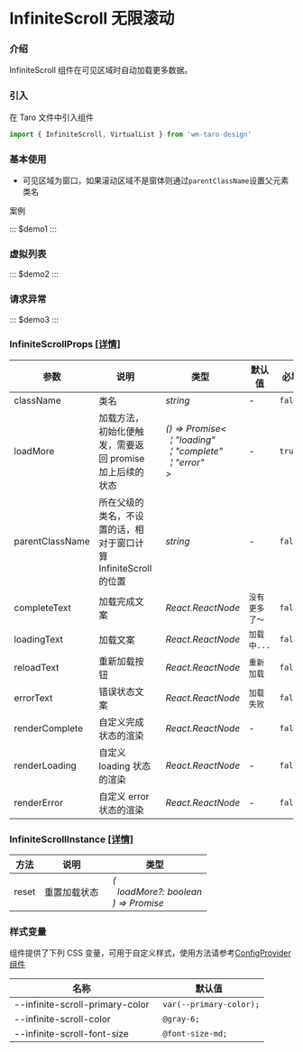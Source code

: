 # InfiniteScroll 无限滚动

### 介绍

InfiniteScroll 组件在可见区域时自动加载更多数据。

### 引入

在 Taro 文件中引入组件

```js
import { InfiniteScroll, VirtualList } from 'wm-taro-design'
```

### 基本使用

- 可见区域为窗口，如果滚动区域不是窗体则通过`parentClassName`设置父元素类名

案例

::: $demo1 :::

### 虚拟列表

::: $demo2 :::

### 请求异常

::: $demo3 :::

### InfiniteScrollProps [[详情]](https://codeup.aliyun.com/5f855dfb1858a17210466fd0/wuhang-meimeng-development/wm-taro-design/blob/master/packages/taro-design/types/infinite-scroll.d.ts)

| 参数            | 说明                                                             | 类型                                                                                                                                                                                                                     | 默认值         | 必填    |
| --------------- | ---------------------------------------------------------------- | ------------------------------------------------------------------------------------------------------------------------------------------------------------------------------------------------------------------------ | -------------- | ------- |
| className       | 类名                                                             | _&nbsp;&nbsp;string<br/>_                                                                                                                                                                                                | -              | `false` |
| loadMore        | 加载方法，初始化便触发，需要返回 promise 加上后续的状态          | _&nbsp;&nbsp;()&nbsp;=>&nbsp;Promise<<br/>&nbsp;&nbsp;&nbsp;&nbsp;&brvbar;&nbsp;"loading"<br/>&nbsp;&nbsp;&nbsp;&nbsp;&brvbar;&nbsp;"complete"<br/>&nbsp;&nbsp;&nbsp;&nbsp;&brvbar;&nbsp;"error"<br/>&nbsp;&nbsp;><br/>_ | -              | `true`  |
| parentClassName | 所在父级的类名，不设置的话，相对于窗口计算 InfiniteScroll 的位置 | _&nbsp;&nbsp;string<br/>_                                                                                                                                                                                                | -              | `false` |
| completeText    | 加载完成文案                                                     | _&nbsp;&nbsp;React.ReactNode<br/>_                                                                                                                                                                                       | `没有更多了～` | `false` |
| loadingText     | 加载文案                                                         | _&nbsp;&nbsp;React.ReactNode<br/>_                                                                                                                                                                                       | `加载中...`    | `false` |
| reloadText      | 重新加载按钮                                                     | _&nbsp;&nbsp;React.ReactNode<br/>_                                                                                                                                                                                       | `重新加载`     | `false` |
| errorText       | 错误状态文案                                                     | _&nbsp;&nbsp;React.ReactNode<br/>_                                                                                                                                                                                       | `加载失败`     | `false` |
| renderComplete  | 自定义完成状态的渲染                                             | _&nbsp;&nbsp;React.ReactNode<br/>_                                                                                                                                                                                       | -              | `false` |
| renderLoading   | 自定义 loading 状态的渲染                                        | _&nbsp;&nbsp;React.ReactNode<br/>_                                                                                                                                                                                       | -              | `false` |
| renderError     | 自定义 error 状态的渲染                                          | _&nbsp;&nbsp;React.ReactNode<br/>_                                                                                                                                                                                       | -              | `false` |

### InfiniteScrollInstance [[详情]](https://codeup.aliyun.com/5f855dfb1858a17210466fd0/wuhang-meimeng-development/wm-taro-design/blob/master/packages/taro-design/types/infinite-scroll.d.ts)

| 方法  | 说明         | 类型                                                                                                                  |
| ----- | ------------ | --------------------------------------------------------------------------------------------------------------------- |
| reset | 重置加载状态 | _&nbsp;&nbsp;(<br/>&nbsp;&nbsp;&nbsp;&nbsp;loadMore?:&nbsp;boolean<br/>&nbsp;&nbsp;)&nbsp;=>&nbsp;Promise<null><br/>_ |

### 样式变量

组件提供了下列 CSS 变量，可用于自定义样式，使用方法请参考[ConfigProvider 组件](#/config-provider)

| 名称                            | 默认值                   |
| ------------------------------- | ------------------------ |
| --infinite-scroll-primary-color | ` var(--primary-color);` |
| --infinite-scroll-color         | ` @gray-6;`              |
| --infinite-scroll-font-size     | ` @font-size-md;`        |
